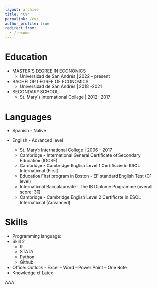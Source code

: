 ```yaml
---
layout: archive
title: "CV"
permalink: /cv/
author_profile: true
redirect_from:
  - /resume
---
```

Education
======

* MASTER'S DEGREE IN ECONOMICS 
    * Universidad de San Andrés | 2022 - present
* BACHELOR DEGREE OF ECONOMICS 
    * Universidad de San Andrés | 2018 -2021
* SECONDARY SCHOOL
    * St. Mary's International College | 2012- 2017


Languages
======
* Spanish - Native

* English - Advanced level
  * St. Mary’s International College  | 2006 - 2017
  * Cambridge - International General Certificate of Secondary Education
(IGCSE)
  * Cambridge - Cambridge English Level 1 Certificate in ESOL International
(First)
  * Education First program in Boston - EF standard English Test (C1 level) 
  * International Baccalaureate - The IB Diplome Programme (overall score: 30)
  * Cambridge - Cambridge English Level 2 Certificate in ESOL International
(Advanced)

  
Skills
======
* Programming language:
* Skill 2
  * R
  * STATA
  * Python
  * Github
* Office: Outlook - Excel – Word – Power Point – One Note
* Knowledge of Latex

AAA

